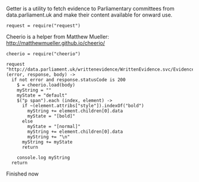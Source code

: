Getter is a utility to fetch evidence to Parliamentary committees from data.parliament.uk and make their content available for onward use.

    request = require("request")

Cheerio is a helper from Matthew Mueller: http://matthewmueller.github.io/cheerio/

    cheerio = require("cheerio")

    request "http://data.parliament.uk/writtenevidence/WrittenEvidence.svc/EvidenceHtml/5533", (error, response, body) ->
      if not error and response.statusCode is 200
        $ = cheerio.load(body)
        myString = ""
        myState = "default"
        $("p span").each (index, element) ->
          if ~(element.attribs["style"]).indexOf("bold")
            myString += element.children[0].data
            myState = "[bold]"
          else
            myState = "[normal]"
            myString += element.children[0].data
            myString += "\n"
          myString += myState
          return

        console.log myString
      return

Finished now